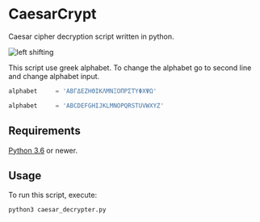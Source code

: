 # CaesarCrypt

Caesar cipher decryption script written in python.

![left shifting](https://upload.wikimedia.org/wikipedia/commons/thumb/4/4a/Caesar_cipher_left_shift_of_3.svg/640px-Caesar_cipher_left_shift_of_3.svg.png)

This script use greek alphabet. To change the alphabet go to second line and change alphabet input.

```python
alphabet     = 'ΑΒΓΔΕΖΗΘΙΚΛΜΝΞΟΠΡΣΤΥΦΧΨΩ'
```
```python
alphabet     = 'ABCDEFGHIJKLMNOPQRSTUVWXYZ'
```
## Requirements
[Python 3.6](https://www.python.org/downloads/) or newer.

## Usage

To run this script, execute:

`python3 caesar_decrypter.py`
